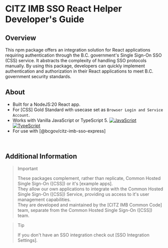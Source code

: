 # CITZ IMB SSO React Helper Developer's Guide
<!-- This file is the homepage of your documentation. It is mandatory and must not be deleted. --->
## Overview

This npm package offers an integration solution for React applications requiring authentication through the B.C. government's Single Sign-On SSO (CSS) service. It abstracts the complexity of handling SSO protocols manually. By using this package, developers can quickly implement authentication and authorization in their React applications to meet B.C. government security standards.

## About

- Built for a NodeJS:20 React app.
- For [CSS] Gold Standard with usecase set as `Browser Login and Service Account`.
- Works with Vanilla JavaScript or TypeScript 5. [![JavaScript](https://img.shields.io/badge/-F7DF1E?logo=javascript&logoColor=000)](https://www.javascript.com/) [![TypeScript](https://img.shields.io/badge/-3178C6?logo=typescript&logoColor=ffffff)](https://www.typescriptlang.org/)  
- For use with [@bcgov/citz-imb-sso-express]

<br />

## Additional Information

<!-- TESTING WORKFLOW -->

> Important
>
> These packages complement, rather than replicate, Common Hosted Single Sign-On ([CSS]) or it's [example apps].  
> They allow our own applications to integrate with the Common Hosted Single Sign-On ([CSS]) Service, providing us access to it's user management capabilities.  
> They are developed and maintained by the [CITZ IMB Common Code] team, separate from the Common Hosted Single Sign-On ([CSS]) team.  

> Tip
>
> If you don't have an SSO integration check out [SSO Integration Settings].
